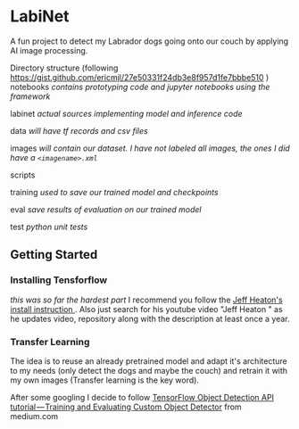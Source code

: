 # LabiNet
A fun project to detect my Labrador dogs going onto our couch by applying AI image processing.

Directory structure
(following https://gist.github.com/ericmjl/27e50331f24db3e8f957d1fe7bbbe510 )
notebooks
_contains prototyping code and jupyter notebooks using the framework_

labinet
_actual sources implementing model and inference code_

data
_will have tf records and csv files_

images
_will contain our dataset. I have not labeled all images, the ones I did have a `<imagename>.xml`_ 

scripts

training
_used to save our trained model and checkpoints_

eval
_save results of evaluation on our trained model_

test
_python unit tests_


## Getting Started

### Installing Tensforflow
_this was so far the hardest part_ I recommend you follow the [Jeff Heaton's install instruction ](https://github.com/jeffheaton/t81_558_deep_learning/blob/master/t81_558_class01_intro_python.ipynb). Also just search for his youtube video "Jeff Heaton <your os>" as he updates video, repository along with the description at least once a year.

### Transfer Learning
The idea is to reuse an already pretrained model and adapt it's architecture to my needs (only detect the dogs and maybe the couch) and retrain it with my own images (Transfer learning is the key word).

After some googling I decide to follow [TensorFlow Object Detection API tutorial — Training and Evaluating Custom Object Detector](https://becominghuman.ai/tensorflow-object-detection-api-tutorial-training-and-evaluating-custom-object-detector-ed2594afcf73) from medium.com

